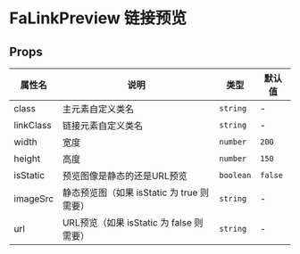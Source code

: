 # FaLinkPreview 链接预览 <Badge type="pro" text="专业版" /> <Badge text="v5.2.0" />

## Props

| 属性名    | 说明                                       | 类型      | 默认值  |
| --------- | ------------------------------------------ | --------- | ------- |
| class     | 主元素自定义类名                           | `string`  | -       |
| linkClass | 链接元素自定义类名                         | `string`  | -       |
| width     | 宽度                                       | `number`  | `200`   |
| height    | 高度                                       | `number`  | `150`   |
| isStatic  | 预览图像是静态的还是URL预览                | `boolean` | `false` |
| imageSrc  | 静态预览图（如果 isStatic 为 true 则需要） | `string`  | -       |
| url       | URL预览（如果 isStatic 为 false 则需要）   | `string`  | -       |
